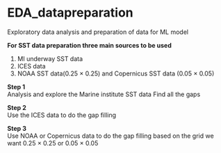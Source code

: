 # EDA_datapreparation
Exploratory data analysis and preparation of data for ML model

**For SST data preparation three main sources to be used**
1. MI underway SST data
2. ICES data
3. NOAA SST data(0.25 &times; 0.25) and Copernicus SST data (0.05 &times; 0.05)

**Step 1**<br>
Analysis and explore the Marine institute SST data
Find all the gaps 

**Step 2**<br>
Use the ICES data to do the gap filling 

**Step 3**<br>
Use NOAA or Copernicus data to do the gap filling based on the grid we want 0.25 &times; 0.25 or 0.05 &times; 0.05

